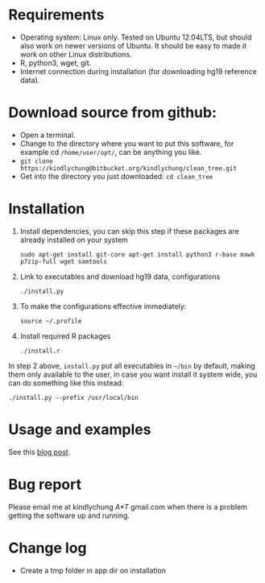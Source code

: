 # Requirements
* Operating system: Linux only. Tested on Ubuntu 12.04LTS, but should also work on newer versions of Ubuntu. It should be easy to made it work on other Linux distributions.
* R, python3, wget, git.
* Internet connection during installation (for downloading hg19 reference data).

# Download source from github:

* Open a terminal.
* Change to the directory where you want to put this software, for example cd `/home/user/opt/`, can be anything you like.
* `git clone https://kindlychung@bitbucket.org/kindlychung/clean_tree.git`
* Get into the directory you just downloaded: `cd clean_tree`

# Installation

1. Install dependencies, you can skip this step if these packages are already installed on your system

    `sudo apt-get install git-core apt-get install python3 r-base mawk p7zip-full wget samtools`

2. Link to executables and download hg19 data, configurations

    `./install.py`

3. To make the configurations effective immediately:

    `source ~/.profile`

4. Install required R packages

    `./install.r`

In step 2 above, `install.py` put all executables in `~/bin` by default,
making them only available to the user, in case you want install it system
wide, you can do something like this instead:

    ./install.py --prefix /usr/local/bin

# Usage and examples

See this [blog post](http://mathiology.blogspot.nl/2014/07/cleantree-software-for-high-resolution.html).

# Bug report

Please email me at kindlychung _A*T_ gmail.com when there is a problem getting the software up and running.

# Change log

* Create a tmp folder in app dir on installation

